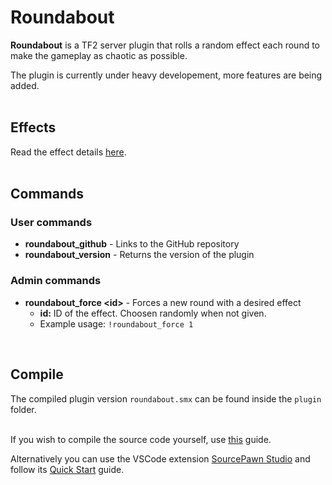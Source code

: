 # Roundabout
**Roundabout** is a TF2 server plugin that rolls a random effect each round to make the gameplay as chaotic as possible.

The plugin is currently under heavy developement, more features are being added.<br><br>

## Effects
Read the effect details [here](./docs/effects.md).<br><br>

## Commands
### User commands
* **roundabout_github** - Links to the GitHub repository<br>
* **roundabout_version** - Returns the version of the plugin<br>

### Admin commands
* **roundabout_force \<id\>** - Forces a new round with a desired effect<br>
     -  **id:** ID of the effect. Choosen randomly when not given. <br>
     -  Example usage: `!roundabout_force 1`<br>
<br>

## Compile
The compiled plugin version `roundabout.smx` can be found inside the `plugin` folder.<br><br>

If you wish to compile the source code yourself, use [this](https://github.com/modcommunity/how-to-compile-sourcemod-plugins) guide.

Alternatively you can use the VSCode extension [SourcePawn Studio](https://github.com/Sarrus1/sourcepawn-studio) and follow its [Quick Start](https://sarrus1.github.io/sourcepawn-studio/docs/quick-start/) guide.